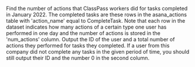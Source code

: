 Find the number of actions that ClassPass workers did for tasks completed in January 2022. The completed tasks are these rows in the asana_actions table with 'action_name' equal to CompleteTask. Note that each row in the dataset indicates how many actions of a certain type one user has performed in one day and the number of actions is stored in the 'num_actions' column.
Output the ID of the user and a total number of actions they performed for tasks they completed. If a user from this company did not complete any tasks in the given period of time, you should still output their ID and the number 0 in the second column.